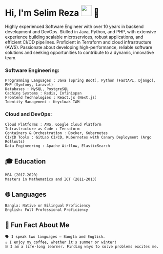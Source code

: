 # Hi, I'm Selim Reza <img src="https://avatars.githubusercontent.com/u/7763876?v=4" width="35px"> 👋

Highly experienced Software Engineer with over 10 years in backend development and DevOps. Skilled in Java, Python, and PHP, with extensive experience building scalable microservices, robust applications, and efficient CI/CD pipelines. Proficient in Terraform and cloud infrastructure (AWS). Passionate about developing high-performance, reliable software solutions and seeking opportunities to contribute to a dynamic, innovative team.

### Software Engineering:

    Programming Languages : Java (Spring Boot), Python (FastAPI, Django), PHP (Symfony, Laravel)
    Databases : MySQL, PostgreSQL
    Caching Systems : Redis, Infinispan
    Frontend Technologies : React.js (Next.js)
    Identity Management : Keycloak IAM

### Cloud and DevOps:

    Cloud Platforms : AWS, Google Cloud Platform
    Infrastructure as Code : Terraform
    Containers & Orchestration : Docker, Kubernetes
    CI/CD Tools : GitLab CI/CD, Kubernetes with Canary Deployment (Argo Rollouts)
    Data Engineering : Apache Airflow, ElasticSearch

## 🎓 Education

    MBA (2017-2020)
    Masters in Mathematics and ICT (2011-2013)

## 🌐 Languages

    Bangla: Native or Bilingual Proficiency
    English: Full Professional Proficiency

## 🌟 Fun Fact About Me

    🗣 I speak two languages — Bangla and English.
    ☕ I enjoy my coffee, whether it's summer or winter!
    🤓 I am a life-long learner. Finding ways to solve problems excites me.



